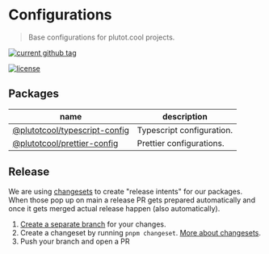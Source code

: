 # Configurations

> Base configurations for plutot.cool projects.

[![current github tag](https://img.shields.io/github/tag/plutotcool/configurations.svg)](https://github.com/plutotcool/configurations/tags)

[![license](https://img.shields.io/github/license/plutotcool/configurations.svg)](https://github.com/plutotcool/configurations/blob/master/license)

## Packages

| name                                                                                                                 | description               |
| -------------------------------------------------------------------------------------------------------------------- | ------------------------- |
| [@plutotcool/typescript-config](https://github.com/plutotcool/configurations/blob/master/packages/typescript-config) | Typescript configuration. |
| [@plutotcool/prettier-config](https://github.com/plutotcool/configurations/blob/master/packages/prettier-config)     | Prettier configurations.  |

## Release

We are using [changesets](https://github.com/changesets/changesets) to create "release intents" for our packages. When those pop up on main a release PR gets prepared automatically and once it gets merged actual release happen (also automatically).

1. [Create a separate branch](https://docs.github.com/en/desktop/contributing-and-collaborating-using-github-desktop/managing-branches) for your changes.
2. Create a changeset by running `pnpm changeset`. [More about changesets](https://github.com/atlassian/changesets).
3. Push your branch and open a PR
